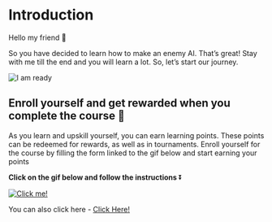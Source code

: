 # Introduction

Hello my friend 👋

So you have decided to learn how to make an enemy AI. That’s great! Stay with me till the end and you will learn a lot. So, let’s start our journey.

![I am ready](https://media.giphy.com/media/si4P9VBMEIhq40i6tT/giphy.gif)

## Enroll yourself and get rewarded when you complete the course 🎁

As you learn and upskill yourself, you can earn learning points. These points can be redeemed for rewards, as well as in tournaments. Enroll yourself for the course by filling the form linked to the gif below and start earning your points

**Click on the gif below and follow the instructions** ⏬

[![Click me!](https://media.giphy.com/media/iKBAAfYNDu1dowhnEj/giphy.gif)](https://airtable.com/shrY0mnlrnJXaZjps)

You can also click here - [Click Here!](https://airtable.com/shrY0mnlrnJXaZjps)
